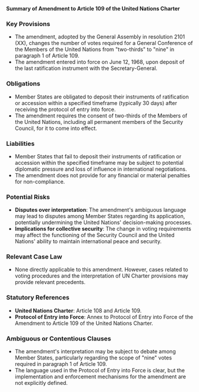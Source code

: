 **Summary of Amendment to Article 109 of the United Nations Charter**

### Key Provisions

* The amendment, adopted by the General Assembly in resolution 2101 (XX), changes the number of votes required for a General Conference of the Members of the United Nations from "two-thirds" to "nine" in paragraph 1 of Article 109.
* The amendment entered into force on June 12, 1968, upon deposit of the last ratification instrument with the Secretary-General.

### Obligations

* Member States are obligated to deposit their instruments of ratification or accession within a specified timeframe (typically 30 days) after receiving the protocol of entry into force.
* The amendment requires the consent of two-thirds of the Members of the United Nations, including all permanent members of the Security Council, for it to come into effect.

### Liabilities

* Member States that fail to deposit their instruments of ratification or accession within the specified timeframe may be subject to potential diplomatic pressure and loss of influence in international negotiations.
* The amendment does not provide for any financial or material penalties for non-compliance.

### Potential Risks

* **Disputes over interpretation**: The amendment's ambiguous language may lead to disputes among Member States regarding its application, potentially undermining the United Nations' decision-making processes.
* **Implications for collective security**: The change in voting requirements may affect the functioning of the Security Council and the United Nations' ability to maintain international peace and security.

### Relevant Case Law

* None directly applicable to this amendment. However, cases related to voting procedures and the interpretation of UN Charter provisions may provide relevant precedents.

### Statutory References

* **United Nations Charter**: Article 108 and Article 109.
* **Protocol of Entry into Force**: Annex to Protocol of Entry into Force of the Amendment to Article 109 of the United Nations Charter.

### Ambiguous or Contentious Clauses

* The amendment's interpretation may be subject to debate among Member States, particularly regarding the scope of "nine" votes required in paragraph 1 of Article 109.
* The language used in the Protocol of Entry into Force is clear, but the implementation and enforcement mechanisms for the amendment are not explicitly defined.